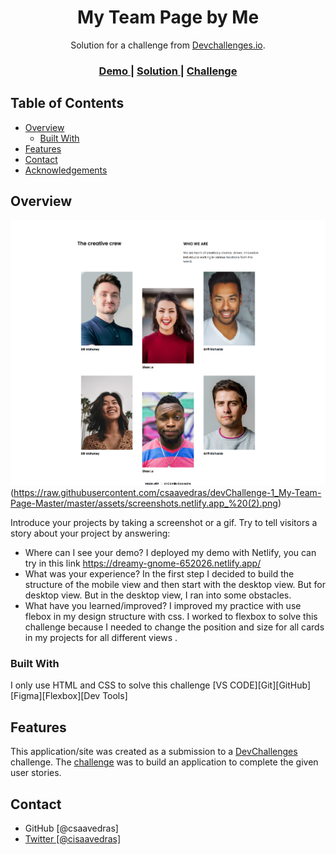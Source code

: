 <!-- Please update value in the {}  -->

<h1 align="center">My Team Page by Me</h1>

<div align="center">
   Solution for a challenge from  <a href="http://devchallenges.io" target="_blank">Devchallenges.io</a>.
</div>

<div align="center">
  <h3>
    <a href="https://www.figma.com/proto/F8d1qJsorEdY47N74HLxQ4/team-page-challenge?node-id=1%3A2&scaling=min-zoom&page-id=0%3A1">
      Demo
    </a>
    <span> | </span>
    <a href="https://dreamy-gnome-652026.netlify.app/">
      Solution
    </a>
    <span> | </span>
    <a href="https://devchallenges.io/challenges/hhmesazsqgKXrTkYkt0U">
      Challenge
    </a>
  </h3>
</div>

<!-- TABLE OF CONTENTS -->

## Table of Contents

- [Overview](#overview)
  - [Built With](#built-with)
- [Features](#features)
- [Contact](#contact)
- [Acknowledgements](#acknowledgements)

<!-- OVERVIEW -->

## Overview

![screenshot](https://raw.githubusercontent.com/csaavedras/devChallenge-1_My-Team-Page-Master/master/assets/dreamy-gnome-652026.netlify.app_%20(1).png)
(https://raw.githubusercontent.com/csaavedras/devChallenge-1_My-Team-Page-Master/master/assets/screenshots.netlify.app_%20(2).png)


Introduce your projects by taking a screenshot or a gif. Try to tell visitors a story about your project by answering:

- Where can I see your demo?
  I deployed my demo with  Netlify, you can try in this link https://dreamy-gnome-652026.netlify.app/
- What was your experience?
  In the first step I decided to build the structure of the mobile view and then start with the desktop view. But for desktop view. But in the desktop view, I ran into some obstacles.
- What have you learned/improved?
  I improved my practice with use flebox in my design structure with css. I worked to flexbox to solve this challenge because I needed to change the position and size for all cards in my projects for all different views .

### Built With

<!-- This section should list any major frameworks that you built your project using. Here are a few examples.-->
I only use HTML and CSS to solve this challenge
[VS CODE][Git][GitHub][Figma][Flexbox][Dev Tools]

## Features

<!-- List the features of your application or follow the template. Don't share the figma file here :) -->

This application/site was created as a submission to a [DevChallenges](https://devchallenges.io/challenges) challenge. The [challenge](https://devchallenges.io/challenges/hhmesazsqgKXrTkYkt0U) was to build an application to complete the given user stories.

## Contact
- GitHub [@csaavedras] <a href="https://{github.com/csaavedras">
- Twitter [@cisaavedras] <a href="https://{twitter.com/cisaavedras">
